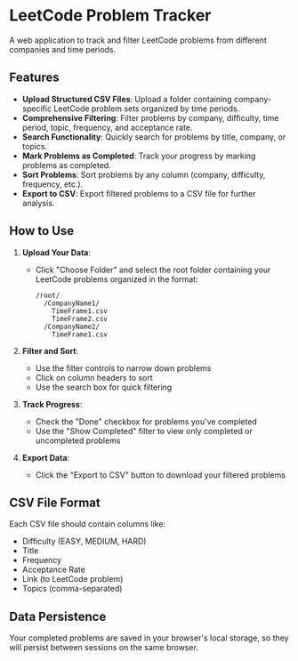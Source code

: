 # LeetCode Problem Tracker

A web application to track and filter LeetCode problems from different companies and time periods.

## Features

- **Upload Structured CSV Files**: Upload a folder containing company-specific LeetCode problem sets organized by time periods.
- **Comprehensive Filtering**: Filter problems by company, difficulty, time period, topic, frequency, and acceptance rate.
- **Search Functionality**: Quickly search for problems by title, company, or topics.
- **Mark Problems as Completed**: Track your progress by marking problems as completed.
- **Sort Problems**: Sort problems by any column (company, difficulty, frequency, etc.).
- **Export to CSV**: Export filtered problems to a CSV file for further analysis.

## How to Use

1. **Upload Your Data**:
   - Click "Choose Folder" and select the root folder containing your LeetCode problems organized in the format:
     ```
     /root/
       /CompanyName1/
         TimeFrame1.csv
         TimeFrame2.csv
       /CompanyName2/
         TimeFrame1.csv
     ```

2. **Filter and Sort**:
   - Use the filter controls to narrow down problems
   - Click on column headers to sort
   - Use the search box for quick filtering

3. **Track Progress**:
   - Check the "Done" checkbox for problems you've completed
   - Use the "Show Completed" filter to view only completed or uncompleted problems

4. **Export Data**:
   - Click the "Export to CSV" button to download your filtered problems

## CSV File Format

Each CSV file should contain columns like:
- Difficulty (EASY, MEDIUM, HARD)
- Title
- Frequency
- Acceptance Rate
- Link (to LeetCode problem)
- Topics (comma-separated)

## Data Persistence

Your completed problems are saved in your browser's local storage, so they will persist between sessions on the same browser.
